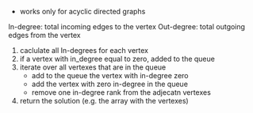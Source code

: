 - works only for acyclic directed graphs

In-degree: total incoming edges to the vertex
Out-degree: total outgoing edges from the vertex


1. caclulate all In-degrees for each vertex
2. if a vertex with in_degree equal to zero, added to the queue
3. iterate over all vertexes that are in the queue
	- add to the queue the vertex with in-degree zero
	- add the vertex with zero in-degree in the queue
	- remove one in-degree rank from the adjecatn vertexes
4. return the solution (e.g. the array with the vertexes) 
